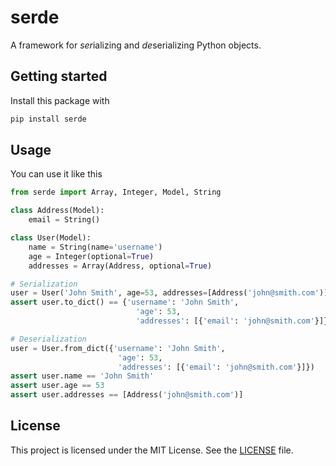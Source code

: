 # serde

A framework for *ser*ializing and *de*serializing Python objects.

## Getting started

Install this package with

```bash
pip install serde
```

## Usage

You can use it like this

```python
from serde import Array, Integer, Model, String

class Address(Model):
    email = String()

class User(Model):
    name = String(name='username')
    age = Integer(optional=True)
    addresses = Array(Address, optional=True)

# Serialization
user = User('John Smith', age=53, addresses=[Address('john@smith.com')])
assert user.to_dict() == {'username': 'John Smith',
                            'age': 53,
                            'addresses': [{'email': 'john@smith.com'}]}

# Deserialization
user = User.from_dict({'username': 'John Smith',
                        'age': 53,
                        'addresses': [{'email': 'john@smith.com'}]})
assert user.name == 'John Smith'
assert user.age == 53
assert user.addresses == [Address('john@smith.com')]
```

## License

This project is licensed under the MIT License. See the [LICENSE] file.

[LICENSE]: LICENSE

